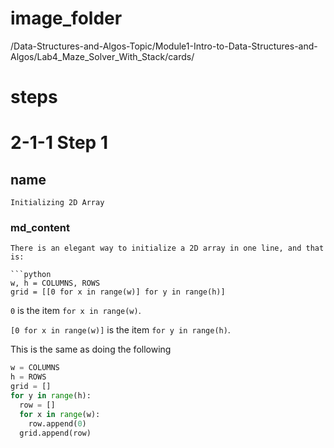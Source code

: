 # image_folder
/Data-Structures-and-Algos-Topic/Module1-Intro-to-Data-Structures-and-Algos/Lab4_Maze_Solver_With_Stack/cards/

# steps

# 2-1-1 Step 1

## name
```
Initializing 2D Array
```

### md_content
```
There is an elegant way to initialize a 2D array in one line, and that is:

```python
w, h = COLUMNS, ROWS
grid = [[0 for x in range(w)] for y in range(h)] 
```

`0` is the item `for x in range(w)`.

`[0 for x in range(w)]` is the item `for y in range(h)`.

This is the same as doing the following

```python
w = COLUMNS
h = ROWS
grid = []
for y in range(h):
  row = []
  for x in range(w):
    row.append(0)
  grid.append(row)
```
```
